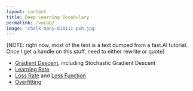 ```yaml
---
layout: content
title: Deep Learning Vocabulary
permalink: /vocab/
image: 'chalk-many-818111-pxh.jpg'
---
```

{NOTE: right now, most of the text is a text dumped from a fast.AI tutorial. Once I get a handle on this stuff, need to either rewrite or quote}   


- [Gradient Descent](../pages/vocab/gradient-descent.html), including Stochastic Gradient Descent
- [Learning Rate](../pages/vocab/learning-rate.html)
- [Loss Rate](../pages/vocab/loss.html) and [Loss Function](../pages/vocab/loss.html)
- [Overfitting](../pages/vocab/over-under-fitting.html)